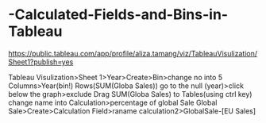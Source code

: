 # -Calculated-Fields-and-Bins-in-Tableau

https://public.tableau.com/app/profile/aliza.tamang/viz/TableauVisulization/Sheet1?publish=yes


Tableau Visulization>Sheet 1>Year>Create>Bin>change no into 5
Columns>Year(bin!)
Rows(SUM(Globa Sales))
go to the null (year)>click below the graph>exclude
Drag SUM(Globa Sales) to Tables(using ctrl key) change name into Calculation>percentage of global Sale
Global Sale>Create>Calculation Field>raname calculation2>GlobalSale-[EU Sales]

